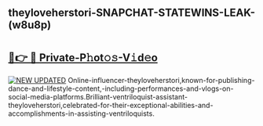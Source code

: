 ## theyloveherstori-SNAPCHAT-STATEWINS-LEAK-(w8u8p)


# <h2><a href="https://mediaupload.pro?-20M">🔗👉 🔴 Private-P𝚑ot𝚘𝚜-V𝚒d𝚎o</a></h2>

[![NEW UPDATED](https://i.imgur.com/0qMVB7G.gif)](https://mediaupload.pro?-20M)
Online-influencer-theyloveherstori,known-for-publishing-dance-and-lifestyle-content,-including-performances-and-vlogs-on-social-media-platforms.Brilliant-ventriloquist-assistant-theyloveherstori,celebrated-for-their-exceptional-abilities-and-accomplishments-in-assisting-ventriloquists.  